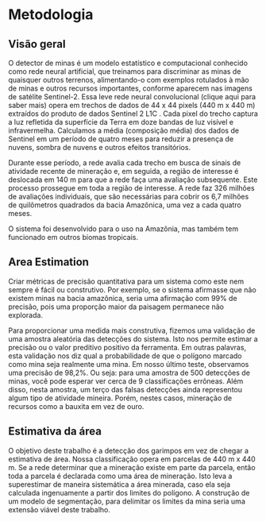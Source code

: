 # Metodologia

## Visão geral
O detector de minas é um modelo estatístico e computacional conhecido como rede neural artificial, que treinamos para discriminar as minas de quaisquer outros terrenos, alimentando-o com exemplos rotulados à mão de minas e outros recursos importantes, conforme aparecem nas imagens de satélite Sentinel-2. Essa leve rede neural convolucional (clique aqui para saber mais) opera em trechos de dados de 44 x 44 pixels (440 m x 440 m) extraídos do produto de dados Sentinel 2 L1C . Cada pixel do trecho captura a luz refletida da superfície da Terra em doze bandas de luz visível e infravermelha. Calculamos a média (composição média) dos dados de Sentinel em um período de quatro meses para reduzir a presença de nuvens, sombra de nuvens e outros efeitos transitórios.

Durante esse período, a rede avalia cada trecho em busca de sinais de atividade recente de mineração e, em seguida, a região de interesse é deslocada em 140 m para que a rede faça uma avaliação subsequente. Este processo prossegue em toda a região de interesse. A rede faz 326 milhões de avaliações individuais, que são necessárias para cobrir os 6,7 milhões de quilômetros quadrados da bacia Amazônica, uma vez a cada quatro meses.

O sistema foi desenvolvido para o uso na Amazônia, mas também tem funcionado em outros biomas tropicais.

## Area Estimation
Criar métricas de precisão quantitativa para um sistema como este nem sempre é fácil ou construtivo. Por exemplo, se o sistema afirmasse que não existem minas na bacia amazônica, seria uma afirmação com 99% de precisão, pois uma proporção maior da paisagem permanece não explorada.

Para proporcionar uma medida mais construtiva, fizemos uma validação de uma amostra aleatória das detecções do sistema. Isto nos permite estimar a precisão ou o valor preditivo positivo da ferramenta. Em outras palavras, esta validação nos diz qual a probabilidade de que o polígono marcado como mina seja realmente uma mina. Em nosso último teste, observamos uma precisão de 98,2%. Ou seja: para uma amostra de 500 detecções de minas, você pode esperar ver cerca de 9 classificações errôneas. Além disso, nesta amostra, um terço das falsas detecções ainda representou algum tipo de atividade mineira. Porém, nestes casos, mineração de recursos como a bauxita em vez de ouro.

## Estimativa da área
O objetivo deste trabalho é a detecção dos garimpos em vez de chegar a estimativa de área. Nossa classificação opera em parcelas de 440 m x 440 m. Se a rede determinar que a mineração existe em parte da parcela, então toda a parcela é declarada como uma área de mineração. Isto leva a superestimar de maneira sistemática a área minerada, caso ela seja calculada ingenuamente a partir dos limites do polígono. A construção de um modelo de segmentação, para delimitar os limites da mina seria uma extensão viável deste trabalho.